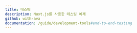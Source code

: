 ```yaml
---
title: 테스팅
description: Nuxt.js를 사용한 테스팅 예제
github: with-ava
documentation: /guide/development-tools#end-to-end-testing
---
```

